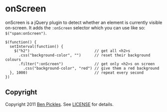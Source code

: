 # onScreen

onScreen is a jQuery plugin to detect whether an element is currently visible on-screen. It adds the `:onScreen` selector which you can use like so: `$("span:onScreen")`.

    $(function() {
      setInterval(function() {
        $("h2")                             // get all <h2>s
          .css("background-color", "")      // reset their background colours
          .filter(":onScreen")              // get only <h2>s on screen
            .css("background-color", "red") // give them a red background
      }, 1000)                              // repeat every second
    })

## Copyright

Copyright 2011 [Ben Pickles](http://benpickles.com/). See [LICENSE](http://github.com/benpickles/onScreen/blob/master/LICENSE) for details.
